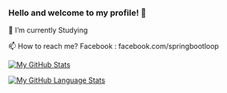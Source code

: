### Hello and welcome to my profile! 👋

<!--
**grimeo/grimeo** is a ✨ _special_ ✨ repository because its `README.md` (this file) appears on your GitHub profile.

Here are some ideas to get you started:

- 🔭 I’m currently working on ...
- 🌱 I’m currently learning ...
- 👯 I’m looking to collaborate on ...
- 🤔 I’m looking for help with ...
- 💬 Ask me about ...
- 📫 How to reach me: ...
- 😄 Pronouns: ...
- ⚡ Fun fact: ...
-->

🌱 I’m currently Studying 

📫 How to reach me?
Facebook : facebook.com/springbootloop 

[![My GitHub Stats](https://github-readme-stats.vercel.app/api/?username=grimeo&count_private=true&theme=tokyonight&showicons=true)]()

[![My GitHub Language Stats](https://github-readme-stats.vercel.app/api/top-langs/?username=grimeo&langs_count=5&theme=tokyonight)]()
